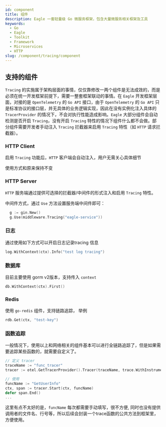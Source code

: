 ```yaml
---
id: component
title: 组件
description: Eagle 一套轻量级 Go 微服务框架，包含大量微服务相关框架及工具
keywords:
  - Go
  - Eagle
  - Toolkit
  - Framework
  - Microservices
  - HTTP
slug: /component/tracing/component
---
```



## 支持的组件

`Tracing` 的实施属于架构层面的事情，仅仅靠修改一两个组件是无法成效的，而是必须在统一开发框架前提下，需要一整套框架联动的事情。在 `Eagle` 开发框架层面，对接的是 `OpenTelemetry` 的 `Go API` 接口，由于 `OpenTelemetry` 的 `Go API` 只是标准协议的接口层，并无具体的业务逻辑实现，因此在没有实例化注入具体的 `TracerProvider` 的情况下，不会对执行性能造成影响。`Eagle` 大部分组件会自动检测是否开启 `Tracing`，没有开启 `Tracing` 特性的情况下组件什么都不会做。部分组件需要开发者手动注入 `Tracing` 拦截器来启用 `Tracing` 特性（如 `HTTP` 请求拦截器）。

### HTTP Client

启用 `Tracing` 功能后，`HTTP` 客户端会自动注入，用户无需关心具体细节

使用方式和原来保持不变

### HTTP Server

`HTTP` 服务端通过提供可选择的拦截器/中间件的形式注入和启用 `Tracing` 特性。

中间件方式，通过 `Use` 方法设置服务端中间件即可：
```go
  g := gin.New()
  g.Use(middleware.Tracing("eagle-service"))
```

### 日志

通过使用如下方式可以开启日志记录tracing 信息

```go
log.WithContext(ctx).Info("test log tracing")
```

### 数据库

目前主要使用 gorm v2版本，支持传入 `context`

```go
db.WithContext(ctx).First()
```

### Redis

使用 `go-redis` 组件，支持链路追踪， 举例

```go
rdb.Get(ctx, "test-key")
```

### 函数追踪

一般情况下，使用以上和网络相关的组件基本可以进行全链路追踪了，但是如果需要追踪某些函数的，就需要自定义了。

```go
// 定义 tracer
traceName := "func_tracer"
tracer := otel.GetTracerProvider().Tracer(traceName, trace.WithInstrumentationVersion(contrib.SemVersion()))

// 使用
funcName := "GetUserInfo"
ctx, span := tracer.Start(ctx, funcName)
defer span.End()
...
```

这里有点不太好的是，`funcName` 每次都需要手动填写，很不方便, 同时也没有提供调用者的文件名、行号等，所以后续会封装一个trace函数的公共方法到框架里，方便使用。
